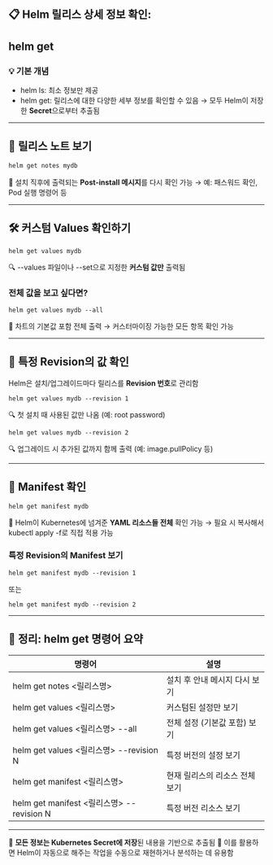 ## **📋 Helm 릴리스 상세 정보 확인:** 

## **helm get**

### **💡 기본 개념**
- helm ls: 최소 정보만 제공
- helm get: 릴리스에 대한 다양한 세부 정보를 확인할 수 있음
    → 모두 Helm이 저장한 **Secret**으로부터 추출됨

---

## **🧾 릴리스 노트 보기**

```sh
helm get notes mydb
```

📌 설치 직후에 출력되는 **Post-install 메시지**를 다시 확인 가능
→ 예: 패스워드 확인, Pod 실행 명령어 등

---

## **🛠️ 커스텀 Values 확인하기**

```
helm get values mydb
```

🔍 --values 파일이나 --set으로 지정한 **커스텀 값만** 출력됨

### **전체 값을 보고 싶다면?**

```
helm get values mydb --all
```

📌 차트의 기본값 포함 전체 출력 → 커스터마이징 가능한 모든 항목 확인 가능

---

## **📜 특정 Revision의 값 확인**

Helm은 설치/업그레이드마다 릴리스를 **Revision 번호**로 관리함

```
helm get values mydb --revision 1
```

🔍 첫 설치 때 사용된 값만 나옴 (예: root password)

```
helm get values mydb --revision 2
```

🔍 업그레이드 시 추가된 값까지 함께 출력 (예: image.pullPolicy 등)

---

## **📄 Manifest 확인**

```
helm get manifest mydb
```

🎯 Helm이 Kubernetes에 넘겨준 **YAML 리소스들 전체** 확인 가능
→ 필요 시 복사해서 kubectl apply -f로 직접 적용 가능

### **특정 Revision의 Manifest 보기**

```
helm get manifest mydb --revision 1
```

또는

```
helm get manifest mydb --revision 2
```

---

## **🧠 정리: helm get 명령어 요약**

|**명령어**|**설명**|
|---|---|
|helm get notes <릴리스명>|설치 후 안내 메시지 다시 보기|
|helm get values <릴리스명>|커스텀된 설정만 보기|
|helm get values <릴리스명> --all|전체 설정 (기본값 포함) 보기|
|helm get values <릴리스명> --revision N|특정 버전의 설정 보기|
|helm get manifest <릴리스명>|현재 릴리스의 리소스 전체 보기|
|helm get manifest <릴리스명> --revision N|특정 버전 리소스 보기|

---

📌 **모든 정보는 Kubernetes Secret에 저장**된 내용을 기반으로 추출됨
📌 이를 활용하면 Helm이 자동으로 해주는 작업을 수동으로 재현하거나 분석하는 데 유용함
